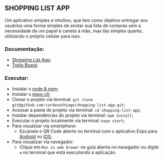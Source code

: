 ## SHOPPING LIST APP

Um aplicativo simples e intuitivo, que tem como objetivo entregar aos usuários uma forma simples de anotar sua lista de compras sem a necessidade de um papel e caneta à mão, mas tão simples quanto, utilizando o próprio celular para isso.

### Documentação:

- [Shopping List App](https://github.com/cardosothiago/shopping-list-app/blob/master/shopping_list_app_documentation.pdf);
- [Trello Board](https://trello.com/b/BHYz4PZO/shopping-list-app).

### Executar:

- Instalar o [node & npm](https://docs.npmjs.com/downloading-and-installing-node-js-and-npm);
- Instalar o [expo-cli](https://docs.expo.dev/get-started/installation/);
- Clonar o projeto via terminal: `git clone git@github.com:cardosothiago/shopping-list-app.git`;
- Acessar a pasta do projeto via terminal: `cd shopping-list-app`;
- Instalar dependências do projeto via terminal: `npm install`;
- Executar o projeto localmente via terminal: `expo start`;
- Para visualizar via _smartphone_:
    - Escaneie o QR Code aberto no terminal com o aplicativo Expo para [Android](https://play.google.com/store/apps/details?id=host.exp.exponent&hl=pt_BR&gl=US) ou [IOS](https://apps.apple.com/br/app/expo-go/id982107779);
- Para visualizar via navegador:
    - Clique em `Run in web brower` na guia aberta no navegador ou digite `w` no terminal que está executando a aplicação.